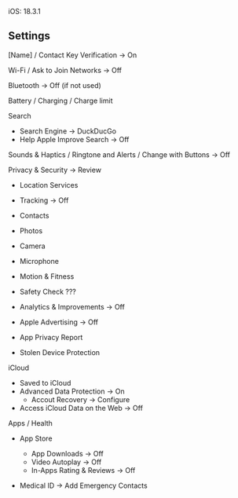 iOS: 18.3.1


Settings
--------

[Name] / Contact Key Verification -> On


Wi-Fi / Ask to Join Networks -> Off


Bluetooth -> Off (if not used)


Battery / Charging / Charge limit


Search
  * Search Engine -> DuckDucGo
  * Help Apple Improve Search -> Off


Sounds & Haptics / Ringtone and Alerts / Change with Buttons -> Off



Privacy & Security -> Review 

  * Location Services
  * Tracking -> Off

  * Contacts
  * Photos

  * Camera
  * Microphone
  * Motion & Fitness

  * Safety Check ???

  * Analytics & Improvements -> Off
  * Apple Advertising -> Off

  * App Privacy Report

  * Stolen Device Protection



iCloud

  * Saved to iCloud
  * Advanced Data Protection -> On
    * Accout Recovery -> Configure 
  * Access iCloud Data on the Web -> Off



Apps / Health

  * App Store
    * App Downloads -> Off
    * Video Autoplay -> Off
    * In-Apps Rating & Reviews -> Off

  * Medical ID -> Add Emergency Contacts

